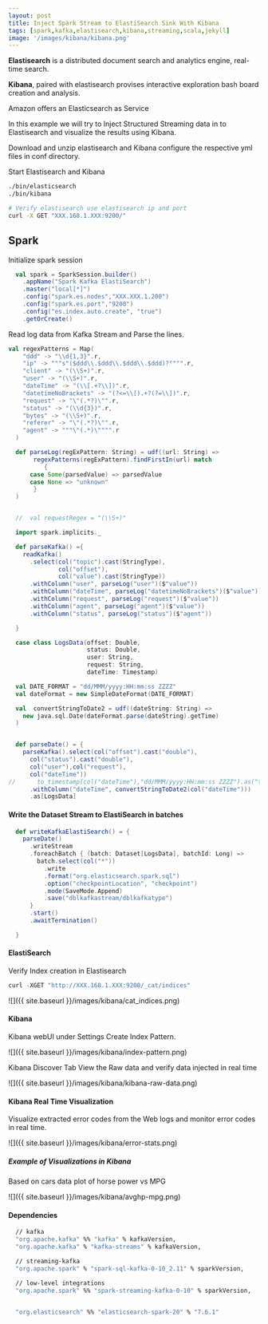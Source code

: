 ```yaml
---
layout: post
title: Inject Spark Stream to ElastiSearch Sink With Kibana
tags: [spark,kafka,elastisearch,kibana,streaming,scala,jekyll]
image: '/images/kibana/kibana.png'
---
```


**Elastisearch** is a distributed document search and analytics engine, real-time search.

**Kibana**, paired with elastisearch provises interactive exploration bash board creation and analysis.

Amazon offers an Elasticsearch as Service  

In this example we will try to Inject Structured Streaming data in to Elastisearch and visualize the results using Kibana.

Download and unzip elastisearch and Kibana configure the respective yml files in conf directory.

 Start Elastisearch and Kibana

```sh
./bin/elasticsearch
./bin/kibana

# Verify elastisearch use elastisearch ip and port
curl -X GET "XXX.168.1.XXX:9200/"

```

## Spark

Initialize spark session

```scala
  val spark = SparkSession.builder()
    .appName("Spark Kafka ElastiSearch")
    .master("local[*]")
    .config("spark.es.nodes","XXX.XXX.1.200")
    .config("spark.es.port","9200")
    .config("es.index.auto.create", "true")
    .getOrCreate()
```

Read log data from Kafka Stream and Parse the lines.

```scala
val regexPatterns = Map(
    "ddd" -> "\\d{1,3}".r,
    "ip" -> """s"($ddd\\.$ddd\\.$ddd\\.$ddd)?"""".r,
    "client" -> "(\\S+)".r,
    "user" -> "(\\S+)".r,
    "dateTime" -> "(\\[.+?\\])".r,
    "datetimeNoBrackets" -> "(?<=\\[).+?(?=\\])".r,
    "request" -> "\"(.*?)\"".r,
    "status" -> "(\\d{3})".r,
    "bytes" -> "(\\S+)".r,
    "referer" -> "\"(.*?)\"".r,
    "agent" -> """\"(.*)\"""".r
  )

  def parseLog(regExPattern: String) = udf((url: String) =>
       regexPatterns(regExPattern).findFirstIn(url) match
          {
      case Some(parsedValue) => parsedValue
      case None => "unknown"
       }
  )


  //  val requestRegex = "(\\S+)"

  import spark.implicits._

  def parseKafka() ={
    readKafka()
      .select(col("topic").cast(StringType),
              col("offset"),
              col("value").cast(StringType))
      .withColumn("user", parseLog("user")($"value"))
      .withColumn("dateTime", parseLog("datetimeNoBrackets")($"value"))
      .withColumn("request", parseLog("request")($"value"))
      .withColumn("agent", parseLog("agent")($"value"))
      .withColumn("status", parseLog("status")($"agent"))

  }

  case class LogsData(offset: Double,
                      status: Double,
                      user: String,
                      request: String,
                      dateTime: Timestamp)

  val DATE_FORMAT = "dd/MMM/yyyy:HH:mm:ss ZZZZ"
  val dateFormat = new SimpleDateFormat(DATE_FORMAT)

  val  convertStringToDate2 = udf((dateString: String) =>
    new java.sql.Date(dateFormat.parse(dateString).getTime)
  )


  def parseDate() = {
    parseKafka().select(col("offset").cast("double"),
      col("status").cast("double"),
      col("user"),col("request"),
      col("dateTime"))
//      to_timestamp(col("dateTime"),"dd/MMM/yyyy:HH:mm:ss ZZZZ").as("to_date"))
      .withColumn("dateTime", convertStringToDate2(col("dateTime")))
      .as[LogsData]
```



#### Write the Dataset Stream to ElastiSearch in batches

```scala
  def writeKafkaElastiSearch() = {
    parseDate()
      .writeStream
      .foreachBatch { (batch: Dataset[LogsData], batchId: Long) =>
        batch.select(col("*"))
          .write
          .format("org.elasticsearch.spark.sql")
          .option("checkpointLocation", "checkpoint")
          .mode(SaveMode.Append)
          .save("dblkafkastream/dblkafkatype")
      }
      .start()
      .awaitTermination()

  }
```

#### ElastiSearch

Verify Index creation in Elastisearch

```scala
curl -XGET "http://XXX.168.1.XXX:9200/_cat/indices"
```

![]({{ site.baseurl }}/images/kibana/cat_indices.png)

#### Kibana

Kibana webUI under Settings Create Index Pattern.

![]({{ site.baseurl }}/images/kibana/index-pattern.png)

Kibana Discover Tab View the Raw data and verify data injected in real time

![]({{ site.baseurl }}/images/kibana/kibana-raw-data.png)

#### Kibana Real Time Visualization 

Visualize extracted error codes from the Web logs and monitor error codes in real time.

![]({{ site.baseurl }}/images/kibana/error-stats.png)

##### Example of Visualizations in Kibana

Based on cars data plot of horse power vs MPG

![]({{ site.baseurl }}/images/kibana/avghp-mpg.png)



#### Dependencies

```sh
  // kafka
  "org.apache.kafka" %% "kafka" % kafkaVersion,
  "org.apache.kafka" % "kafka-streams" % kafkaVersion,

  // streaming-kafka
  "org.apache.spark" % "spark-sql-kafka-0-10_2.11" % sparkVersion,

  // low-level integrations
  "org.apache.spark" %% "spark-streaming-kafka-0-10" % sparkVersion,


  "org.elasticsearch" %% "elasticsearch-spark-20" % "7.6.1"
```

